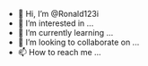 - 👋 Hi, I’m @Ronald123i
- 👀 I’m interested in ...
- 🌱 I’m currently learning ...
- 💞️ I’m looking to collaborate on ...
- 📫 How to reach me ...

<!---
Ronald123i/Ronald123i is a ✨ special ✨ repository because its `README.md` (this file) appears on your GitHub profile.
You can click the Preview link to take a look at your changes.
--->
